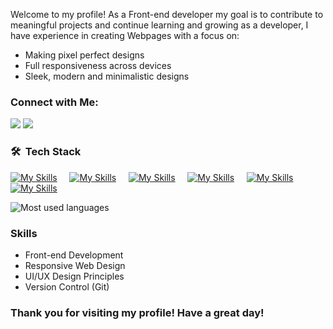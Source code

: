 Welcome to my profile!
 As a Front-end developer my goal is to contribute to meaningful projects and continue learning and growing as a developer, I have experience in creating Webpages with a focus on:
- Making pixel perfect designs
- Full responsiveness across devices
- Sleek, modern and minimalistic designs

### Connect with Me:

<a href="https://linkedin.com/in/mohammed-mansour-173ba0279/" target="_blank"><img src="https://img.shields.io/badge/--0077B5?style=for-the-badge&logo=Linkedin&logoColor=white"/></a>
<a href="https://t.me/Mohammedmansour200" target="_blank"><img src="https://img.shields.io/badge/-Mohammad%20Mansour-0077B5?style=for-the-badge&logo=Telegram&logoColor=white"/></a>

### 🛠 &nbsp;Tech Stack

[![My Skills](https://skillicons.dev/icons?i=html)](https://skillicons.dev) &nbsp;&nbsp;&nbsp;&nbsp;[![My Skills](https://skillicons.dev/icons?i=css,tailwind,sass)](https://skillicons.dev) &nbsp;&nbsp;&nbsp;&nbsp;[![My Skills](https://skillicons.dev/icons?i=js,ts,webpack,vite)](https://skillicons.dev) &nbsp;&nbsp;&nbsp;&nbsp;[![My Skills](https://skillicons.dev/icons?i=react)](https://skillicons.dev) &nbsp;&nbsp;&nbsp;&nbsp;[![My Skills](https://skillicons.dev/icons?i=git)](https://skillicons.dev) &nbsp;&nbsp;&nbsp;&nbsp;[![My Skills](https://skillicons.dev/icons?i=nodejs,expressjs)](https://skillicons.dev)


![Most used languages](https://github-readme-stats.vercel.app/api/top-langs/?username=mohammadmansour200&theme=tokyonight)

### Skills
- Front-end Development
- Responsive Web Design
- UI/UX Design Principles
- Version Control (Git)

### Thank you for visiting my profile! Have a great day!

